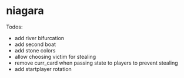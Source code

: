 niagara
=======

Todos:
- add river bifurcation
- add second boat
- add stone colors
- allow choosing victim for stealing
- remove curr_card when passing state to players to prevent stealing
- add startplayer rotation
